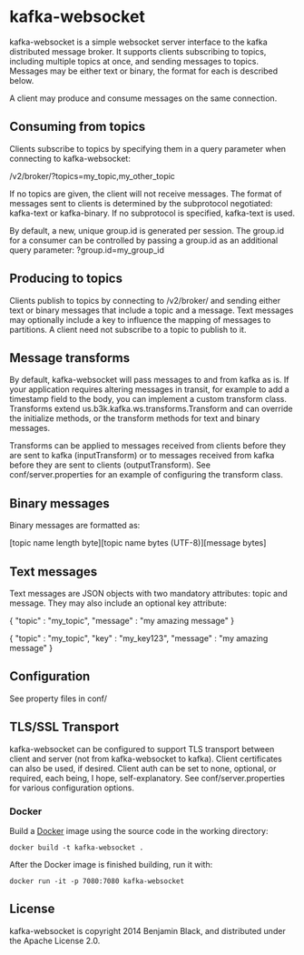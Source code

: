 # kafka-websocket

kafka-websocket is a simple websocket server interface to the kafka distributed message broker. It supports clients
subscribing to topics, including multiple topics at once, and sending messages to topics. Messages may be either text
or binary, the format for each is described below.

A client may produce and consume messages on the same connection.

## Consuming from topics

Clients subscribe to topics by specifying them in a query parameter when connecting to kafka-websocket:

/v2/broker/?topics=my_topic,my_other_topic

If no topics are given, the client will not receive messages. The format of messages sent to clients is determined by
the subprotocol negotiated: kafka-text or kafka-binary. If no subprotocol is specified, kafka-text is used.

By default, a new, unique group.id is generated per session. The group.id for a consumer can be controlled by passing a
group.id as an additional query parameter: ?group.id=my_group_id

## Producing to topics

Clients publish to topics by connecting to /v2/broker/ and sending either text or binary messages that include a topic
and a message. Text messages may optionally include a key to influence the mapping of messages to partitions. A client
need not subscribe to a topic to publish to it.

## Message transforms

By default, kafka-websocket will pass messages to and from kafka as is. If your application requires altering messages
in transit, for example to add a timestamp field to the body, you can implement a custom transform class. Transforms
extend us.b3k.kafka.ws.transforms.Transform and can override the initialize methods, or the transform methods for text
and binary messages.

Transforms can be applied to messages received from clients before they are sent to kafka (inputTransform) or to
messages received from kafka before they are sent to clients (outputTransform). See conf/server.properties for an
example of configuring the transform class.

## Binary messages

Binary messages are formatted as:

[topic name length byte][topic name bytes (UTF-8)][message bytes]

## Text messages

Text messages are JSON objects with two mandatory attributes: topic and message. They may also include an optional key
attribute:

{ "topic" : "my_topic", "message" : "my amazing message" }

{ "topic" : "my_topic", "key" : "my_key123", "message" : "my amazing message" }

## Configuration

See property files in conf/

## TLS/SSL Transport

kafka-websocket can be configured to support TLS transport between client and server (not from kafka-websocket to kafka). Client certificates
can also be used, if desired. Client auth can be set to none, optional, or required, each being, I hope, self-explanatory. See
conf/server.properties for various configuration options.

### Docker

Build a [Docker](https://www.docker.com/) image using the source code in the working directory:

```
docker build -t kafka-websocket .
```

After the Docker image is finished building, run it with:

```
docker run -it -p 7080:7080 kafka-websocket
```

## License

kafka-websocket is copyright 2014 Benjamin Black, and distributed under the Apache License 2.0.
